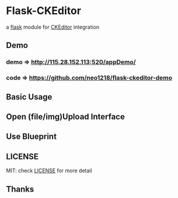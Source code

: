 Flask-CKEditor
===
a [flask](https://github.com/mitsuhiko/flask) module for [CKEditor](http://ckeditor.com) integration

## Demo
### demo => http://115.28.152.113:520/appDemo/
### code => https://github.com/neo1218/flask-ckeditor-demo

## Basic Usage

## Open (file/img)Upload Interface

## Use Blueprint

## LICENSE
MIT: check [LICENSE]() for more detail

## Thanks
